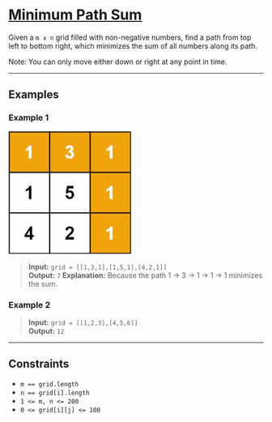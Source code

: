 # [Minimum Path Sum](https://leetcode.com/problems/minimum-path-sum/)

Given a `m x n` grid filled with non-negative numbers, find a path from top left to bottom right, which minimizes the sum of all numbers along its path.

Note: You can only move either down or right at any point in time.

---

## Examples

### Example 1
![ex1](../../Image/64.png)
> **Input:** `grid = [[1,3,1],[1,5,1],[4,2,1]]`  
> **Output:** `7`
> **Explanation:** Because the path 1 → 3 → 1 → 1 → 1 minimizes the sum.
### Example 2
> **Input:** `grid = [[1,2,3],[4,5,6]]`  
> **Output:** `12`

---

## Constraints
- `m == grid.length`
- `n == grid[i].length`
- `1 <= m, n <= 200`
- `0 <= grid[i][j] <= 100` 